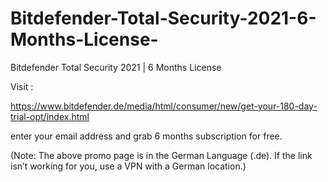 # Bitdefender-Total-Security-2021-6-Months-License-
Bitdefender Total Security 2021 | 6 Months License 


Visit :

https://www.bitdefender.de/media/html/consumer/new/get-your-180-day-trial-opt/index.html


enter your email address and grab 6 months subscription for free.


(Note: The above promo page is in the German Language (.de). If the link isn’t working for you, use a VPN with a German location.)


